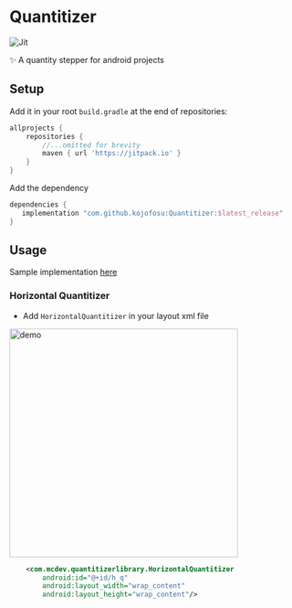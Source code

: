 # Quantitizer
![Jit](https://img.shields.io/jitpack/v/github/kojofosu/Quantitizer?style=for-the-badge) 

:sparkles: A quantity stepper for android projects

## Setup

Add it in your root `build.gradle` at the end of repositories:

```groovy
allprojects {
    repositories {
        //...omitted for brevity
        maven { url 'https://jitpack.io' }
    }
}
```



Add the dependency

```groovy
dependencies {
   implementation "com.github.kojofosu:Quantitizer:$latest_release"
}
```

## Usage
Sample implementation [here](app/)

### Horizontal Quantitizer

- Add `HorizontalQuantitizer` in your layout xml file

<img src="https://user-images.githubusercontent.com/20203694/126048496-1833eb7c-79ef-4dd4-b958-3d3e241b3c49.gif" alt="demo"  width="400" />

```xml
    <com.mcdev.quantitizerlibrary.HorizontalQuantitizer
        android:id="@+id/h_q"
        android:layout_width="wrap_content"
        android:layout_height="wrap_content"/>
```

